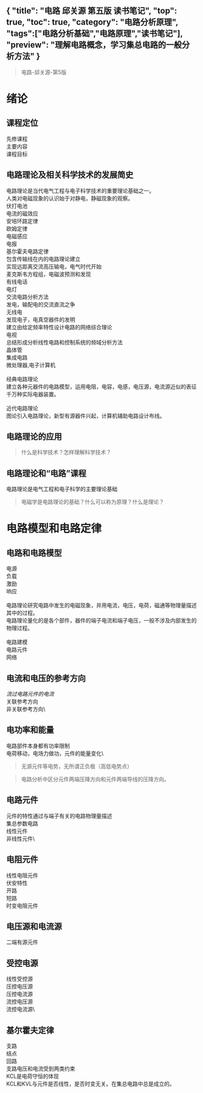 {
"title": "电路 邱关源 第五版 读书笔记",
"top": true,
"toc": true,
"category": "电路分析原理",
"tags":["电路分析基础","电路原理","读书笔记"],
"preview": "理解电路概念，学习集总电路的一般分析方法"
}
---

> 电路-邱关源-第5版

# 绪论
## 课程定位
先修课程\
主要内容\
课程目标
## 电路理论及相关科学技术的发展简史
电路理论是当代电气工程与电子科学技术的重要理论基础之一。\
人类对电磁现象的认识始于对静电，静磁现象的观察。\
伏打电池\
电流的磁效应\
安培环路定律\
欧姆定律\
电磁感应\
电报\
基尔霍夫电路定律\
包含传输线在内的电路理论建立\
实现远距离交流高压输电，电气时代开始\
麦克斯韦方程组，电磁波预测和发现\
有线电话\
电灯\
交流电路分析方法\
发电，输配电的交流直流之争\
无线电\
发现电子，电真空器件的发明\
建立由给定频率特性设计电路的网络综合理论\
电视\
总结形成分析线性电路和控制系统的频域分析方法\
晶体管\
集成电路\
微处理器,电子计算机\
\
经典电路理论\
建立各种元器件的电路模型，运用电阻，电容，电感，电压源，电流源近似的表征千万种实际电器装置。\
\
近代电路理论\
图论引入电路理论，新型有源器件兴起，计算机辅助电路设计布线。
## 电路理论的应用
> 什么是科学技术？怎样理解科学技术？

## 电路理论和“电路”课程
电路理论是电气工程和电子科学的主要理论基础
> 电磁学是电路理论的基础？什么可以称为原理？什么是理论？

# 电路模型和电路定律
## 电路和电路模型
电源\
负载\
激励\
响应\
\
 电路理论研究电路中发生的电磁现象，并用电流，电压，电荷，磁通等物理量描述其中的过程。\
 电路理论量化的是各个部件，器件的端子电流和端子电压，一般不涉及内部发生的物理过程。\
\
电路建模\
电路元件\
网络
## 电流和电压的参考方向
*流过电路元件的电流*\
关联参考方向\
非关联参考方向\
## 电功率和能量
电路部件本身都有功率限制\
电荷移动，电场力做功，元件的能量变化\
> 无源元件等电势，无所谓正负极（高低电势点）

> 电路分析中区分元件两端压降方向和元件两端导线的压降方向。

## 电路元件
元件的特性通过与端子有关的电路物理量描述\
集总参数电路\
线性元件\
非线性元件\
## 电阻元件
线性电阻元件\
伏安特性\
开路\
短路\
时变电阻元件
## 电压源和电流源
二端有源元件
## 受控电源
线性受控源\
压控电压源\
压控电流源\
流控电压源\
流控电流源\
## 基尔霍夫定律
支路\
结点\
回路\
支路电压和电流受到两类约束\
KCL是电荷守恒的体现\
KCL和KVL与元件是否线性，是否时变无关。在集总电路中总是成立的。